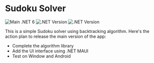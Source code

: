 # Sudoku Solver

![Main .NET 6](https://github.com/Antonio-Kim/SudokuSolver/actions/workflows/sudokusolver-development.yml/badge.svg)
![.NET Version](https://img.shields.io/badge/.NET-6.0.x-blue)
![.NET Version](https://img.shields.io/badge/.NET-8.0.x-blue)

This is a simple Sudoku solver using backtracking algorithm. Here's the action plan to release the main version of the app:

- Complete the algorithm library
- Add the UI interface using .NET MAUI
- Test on Window and Android
